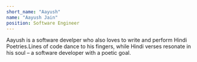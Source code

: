 ```yaml
---
short_name: "Aayush"
name: "Aayush Jain"
position: Software Engineer
---
```


Aayush is a software develper who also loves to write and perform Hindi Poetries.Lines of code dance to his fingers, while Hindi verses resonate in his soul – a software developer with a poetic goal.
